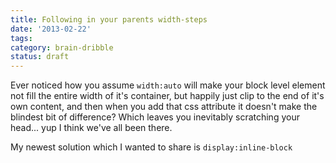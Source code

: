 ```yaml
---
title: Following in your parents width-steps
date: '2013-02-22'
tags:
category: brain-dribble
status: draft
---
```


Ever noticed how you assume <code>width:auto</code> will make your block level element not fill the entire width of it's container, but happily just clip to the end of it's own content, and then when you add that css attribute it doesn't make the blindest bit of difference? Which leaves you inevitably scratching your head... yup I think we've all been there.

My newest solution which I wanted to share is <code>display:inline-block</code>
